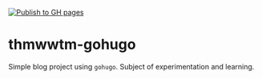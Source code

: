 [![Publish to GH pages](https://github.com/thmwwtm/thmwwtm-gohugo/actions/workflows/main.yml/badge.svg)](https://github.com/thmwwtm/thmwwtm-gohugo/actions/workflows/main.yml)

# thmwwtm-gohugo

Simple blog project using `gohugo`.
Subject of experimentation and learning.

